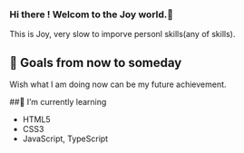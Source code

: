 ### Hi there ! Welcom to the Joy world.👋

This is Joy, very slow to imporve personl skills(any of skills).

## 🔭 Goals from now to someday

Wish what I am doing now can be my future achievement.

##🌱 I’m currently learning 
- HTML5
- CSS3
- JavaScript, TypeScript

<!--
**JoyWanddrr/JoyWanddrr** is a ✨ _special_ ✨ repository because its `README.md` (this file) appears on your GitHub profile.

Here are some ideas to get you started:

- 🔭 I’m currently working on ...
- 🌱 I’m currently learning ...
- 👯 I’m looking to collaborate on ...
- 🤔 I’m looking for help with ...
- 💬 Ask me about ...
- 📫 How to reach me: ...
- 😄 Pronouns: ...
- ⚡ Fun fact: ...
-->
